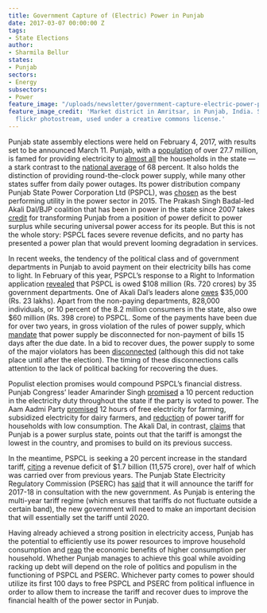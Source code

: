 ```yaml
---
title: Government Capture of (Electric) Power in Punjab
date: 2017-03-07 00:00:00 Z
tags:
- State Elections
author:
- Sharmila Bellur
states:
- Punjab
sectors:
- Energy
subsectors:
- Power
feature_image: "/uploads/newsletter/government-capture-electric-power-punjab.jpg"
feature_image_credit: 'Market district in Amritsar, in Punjab, India. Source: Rwoan’s
  flickr photostream, used under a creative commons license.'
---
```


<p>Punjab state assembly elections were held on February 4, 2017, with results set to be announced March 11. Punjab, with a <a href="http://www.census2011.co.in/census/state/punjab.html">population</a> of over 27.7 million, is famed for providing electricity to <a href="http://rchiips.org/nfhs/pdf/NFHS4/PB_FactSheet.pdf">almost all</a> the households in the state — a stark contrast to the <a href="http://www.censusindia.gov.in/2011census/hlo/Data_sheet/India/Source_Lighting.pdf">national average</a> of 68 percent. It also holds the distinction of providing round-the-clock power supply, while many other states suffer from daily power outages. Its power distribution company Punjab State Power Corporation Ltd (PSPCL), was <a href="http://pspcl.in/jsps/newsDetails.jsp?id=311">chosen</a> as the best performing utility in the power sector in 2015. The Prakash Singh Badal-led Akali Dal/BJP coalition that has been in power in the state since 2007 takes <a href="http://punjabnewsexpress.com/punjab/news/historic-achievements-are-made-by-punjab-government-during-9-years-sukhbir-badal-47261.aspx">credit</a> for transforming Punjab from a position of power deficit to power surplus while securing universal power access for its people. But this is not the whole story: PSPCL faces severe revenue deficits, and no party has presented a power plan that would prevent looming degradation in services.</p>

<p>In recent weeks, the tendency of the political class and of government departments in Punjab to avoid payment on their electricity bills has come to light. In February of this year, PSPCL’s response to a Right to Information application <a href="http://timesofindia.indiatimes.com/city/chandigarh/35-govt-depts-owe-rs-720-crore-to-pspcl/articleshow/57320449.cms">revealed</a> that PSPCL is owed $108 million (Rs. 720 crores) by 35 government departments. One of Akali Dal’s leaders alone <a href="http://www.tribuneindia.com/news/punjab/governance/power-bills-not-paid-supply-to-sad-leader-s-house-cut/365739.html">owes</a> $35,000 (Rs. 23 lakhs). Apart from the non-paying departments, 828,000 individuals, or 10 percent of the 8.2 million consumers in the state, also owe $60 million (Rs. 398 crore) to PSPCL. Some of the payments have been due for over two years, in gross violation of the rules of power supply, which <a href="http://pspcl.in/docs/sectionVII.htm">mandate</a> that power supply be disconnected for non-payment of bills 15 days after the due date. In a bid to recover dues, the power supply to some of the major violators has been <a href="http://www.tribuneindia.com/news/punjab/governance/power-bills-not-paid-supply-to-sad-leader-s-house-cut/365739.html">disconnected</a> (although this did not take place until after the election). The timing of these disconnections calls attention to the lack of political backing for recovering the dues.</p>

<p>Populist election promises would compound PSPCL’s financial distress. Punjab Congress’ leader Amarinder Singh <a href="http://www.hindustantimes.com/assembly-elections/punjab-polls-now-captain-amarinder-promises-cheaper-petrol-lpg-power/story-TRaTwWiRLyiIrkwrMNR6nI.html">promised</a> a 10 percent reduction in the electricity duty throughout the state if the party is voted to power. The Aam Aadmi Party <a href="https://www.google.com/url?sa=t&amp;rct=j&amp;q=&amp;esrc=s&amp;source=web&amp;cd=1&amp;cad=rja&amp;uact=8&amp;ved=0ahUKEwjk4rWb47PSAhXL8CYKHZoKDDUQFggcMAA&amp;url=http%3A%2F%2Fwww.dnaindia.com%2Findia%2Freport-punjab-elections-2017-aap-releases-kisan-manifesto-promises-12-hour-of-free-electricity-for-farming-2254152&amp;usg=AFQjCNG__Bcxb_GFq51iibnKszthR7LHQQ&amp;sig2=n1HwbfsbjfDuMUPA7u5q6Q">promised</a> 12 hours of free electricity for farming, subsidized electricity for dairy farmers, and <a href="http://energy.economictimes.indiatimes.com/news/power/aap-punjab-manifesto-low-power-tariff-laptop-for-students-no-property-tax/56815034">reduction</a> of power tariff for households with low consumption. The Akali Dal, in contrast, <a href="http://www.ndtv.com/india-news/ruling-shiromani-akali-dal-releases-manifesto-for-punjab-elections-1652218">claims</a> that Punjab is a power surplus state, points out that the tariff is amongst the lowest in the country, and promises to build on its previous success.</p>

<p>In the meantime, PSPCL is seeking a 20 percent increase in the standard tariff, <a href="http://www.tribuneindia.com/news/punjab/pspcl-seeks-20-hike-in-power-tariff/365741.html">citing</a> a revenue deficit of $1.7 billion (11,575 crore), over half of which was carried over from previous years. The Punjab State Electricity Regulatory Commission (PSERC) has <a href="http://www.tribuneindia.com/news/punjab/community/multi-year-power-tariff-in-punjab-after-consulting-new-govt-regulator/362767.html">said</a> that it will announce the tariff for 2017-18 in consultation with the new government. As Punjab is entering the multi-year tariff regime (which ensures that tariffs do not fluctuate outside a certain band), the new government will need to make an important decision that will essentially set the tariff until 2020.</p>

<p>Having already achieved a strong position in electricity access, Punjab has the potential to efficiently use its power resources to improve household consumption and <a href="http://www.livemint.com/Industry/mf6g1hQV6OlV6HIW5mQTiN/Indias-economic-growth-is-linked-to-the-fortunes-of-the-ene.html">reap</a> the economic benefits of higher consumption per household. Whether Punjab manages to achieve this goal while avoiding racking up debt will depend on the role of politics and populism in the functioning of PSPCL and PSERC. Whichever party comes to power should utilize its first 100 days to free PSPCL and PSERC from political influence in order to allow them to increase the tariff and recover dues to improve the financial health of the power sector in Punjab.</p>
